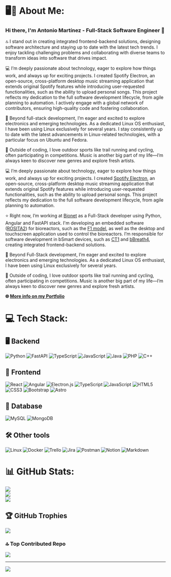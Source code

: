 # 🖥🎨 About Me:
### Hi there, I'm Antonio Martínez - Full-Stack Software Engineer 👋

🔝 I stand out in creating integrated frontend-backend solutions, designing software architecture and staying up to date with the latest tech trends. I enjoy tackling challenging problems and collaborating with diverse teams to transform ideas into software that drives impact.

💻 I’m deeply passionate about technology, eager to explore how things work, and always up for exciting projects. I created Spotify Electron, an open-source, cross-platform desktop music streaming application that extends original Spotify features while introducing user-requested functionalities, such as the ability to upload personal songs. This project reflects my dedication to the full software development lifecycle, from agile planning to automation. I actively engage with a global network of contributors, ensuring high-quality code and fostering collaboration.

🌟 Beyond full-stack development, I’m eager and excited to explore electronics and emerging technologies. As a dedicated Linux OS enthusiast, I have been using Linux exclusively for several years. I stay consistently up to date with the latest advancements in Linux-related technologies, with a particular focus on Ubuntu and Fedora.

🥊 Outside of coding, I love outdoor sports like trail running and cycling, often participating in competitions. Music is another big part of my life—I’m always keen to discover new genres and explore fresh artists.


💻 I’m deeply passionate about technology, eager to explore how things work, and always up for exciting projects. I created [Spotify Electron](https://github.com/AntonioMrtz/SpotifyElectron), an open-source, cross-platform desktop music streaming application that extends original Spotify features while introducing user-requested functionalities, such as the ability to upload personal songs. This project reflects my dedication to the full software development lifecycle, from agile planning to automation.

⭐ Right now, I’m working at [Bionet](https://bionet.com/) as a Full-Stack developer using Python, Angular and FastAPI stack. I'm developing an embedded software ([ROSITA2](https://bionet.com/software/rosita/)) for bioreactors, such as the [F1 model](https://bionet.com/bioreactors/f1/), as well as the desktop and touchscreen application used to control the bioreactors. I’m responsible for software development in bSmart devices, such as [CT1](https://bionet.com/bioreactors/ct-1/) and [bBreath4](https://bionet.com/bioreactor-modules/bbreath/), creating integrated frontend-backend solutions.

🌟 Beyond Full-Stack development, I’m eager and excited to explore electronics and emerging technologies. As a dedicated Linux OS enthusiast, I have been using Linux exclusively for several years.

🥊 Outside of coding, I love outdoor sports like trail running and cycling, often participating in competitions. Music is another big part of my life—I’m always keen to discover new genres and explore fresh artists.

<b>🌐 [More info on my Portfolio](https://antoniomrtz.github.io/Portfolio/)</b>

# 💻 Tech Stack:

## 🖥 Backend

![Python](https://img.shields.io/badge/python-3670A0?style=for-the-badge&logo=python&logoColor=ffdd54)
![FastAPI](https://img.shields.io/badge/FastAPI-005571?style=for-the-badge&logo=fastapi)
![TypeScript](https://img.shields.io/badge/typescript-%23007ACC.svg?style=for-the-badge&logo=typescript&logoColor=white)
![JavaScript](https://img.shields.io/badge/javascript-%23323330.svg?style=for-the-badge&logo=javascript&logoColor=%23F7DF1E)
![Java](https://img.shields.io/badge/java-%23ED8B00.svg?style=for-the-badge&logo=java&logoColor=white)
![PHP](https://img.shields.io/badge/php-%23777BB4.svg?style=for-the-badge&logo=php&logoColor=white)
![C++](https://img.shields.io/badge/c++-%2300599C.svg?style=for-the-badge&logo=c%2B%2B&logoColor=white)

## 🎨 Frontend

![React](https://img.shields.io/badge/react-%2320232a.svg?style=for-the-badge&logo=react&logoColor=%2361DAFB)
![Angular](https://img.shields.io/badge/angular-%23DD1B16.svg?style=for-the-badge&logo=angular&logoColor=white)
![Electron.js](https://img.shields.io/badge/Electron-191970?style=for-the-badge&logo=Electron&logoColor=white)
![TypeScript](https://img.shields.io/badge/typescript-%23007ACC.svg?style=for-the-badge&logo=typescript&logoColor=white)
![JavaScript](https://img.shields.io/badge/javascript-%23323330.svg?style=for-the-badge&logo=javascript&logoColor=%23F7DF1E)
![HTML5](https://img.shields.io/badge/html5-%23E34F26.svg?style=for-the-badge&logo=html5&logoColor=white)
![CSS3](https://img.shields.io/badge/css3-%231572B6.svg?style=for-the-badge&logo=css3&logoColor=white)
![Bootstrap](https://img.shields.io/badge/bootstrap-%23563D7C.svg?style=for-the-badge&logo=bootstrap&logoColor=white)
![Astro](https://img.shields.io/badge/astro-%23D42029.svg?style=for-the-badge&logo=astro&logoColor=white)

## 💾 Database

![MySQL](https://img.shields.io/badge/mysql-%2300f.svg?style=for-the-badge&logo=mysql&logoColor=white)
![MongoDB](https://img.shields.io/badge/MongoDB-%234ea94b.svg?style=for-the-badge&logo=mongodb&logoColor=white)

## 🛠️ Other tools
![Linux](https://img.shields.io/badge/Linux-FCC624?style=for-the-badge&logo=linux&logoColor=black)
![Docker](https://img.shields.io/badge/docker-%230db7ed.svg?style=for-the-badge&logo=docker&logoColor=white)
![Trello](https://img.shields.io/badge/Trello-%23026AA7.svg?style=for-the-badge&logo=Trello&logoColor=white)
![Jira](https://img.shields.io/badge/Jira-%23026AA7.svg?style=for-the-badge&logo=Jira&logoColor=white)
![Postman](https://img.shields.io/badge/Postman-FF6C37?style=for-the-badge&logo=postman&logoColor=white)
![Notion](https://img.shields.io/badge/Notion-%23000000.svg?style=for-the-badge&logo=notion&logoColor=white)
![Markdown](https://img.shields.io/badge/markdown-%23000000.svg?style=for-the-badge&logo=markdown&logoColor=white)



# 📊 GitHub Stats:
![](https://github-readme-stats.vercel.app/api?username=AntonioMrtz&theme=dark&hide_border=false&include_all_commits=false&count_private=true)<br/>
![](https://github-readme-streak-stats.herokuapp.com/?user=AntonioMrtz&theme=dark&hide_border=false)<br/>
![](https://github-readme-stats.vercel.app/api/top-langs/?username=AntonioMrtz&theme=dark&hide_border=false&include_all_commits=false&count_private=true&layout=compact)

## 🏆 GitHub Trophies
![](https://github-profile-trophy.vercel.app/?username=AntonioMrtz&theme=radical&no-frame=false&no-bg=true&margin-w=4)

### 🔝 Top Contributed Repo
![](https://github-contributor-stats.vercel.app/api?username=AntonioMrtz&limit=5&theme=dark&combine_all_yearly_contributions=true)

---
[![](https://visitcount.itsvg.in/api?id=AntonioMrtz&icon=9&color=0)](https://visitcount.itsvg.in)

